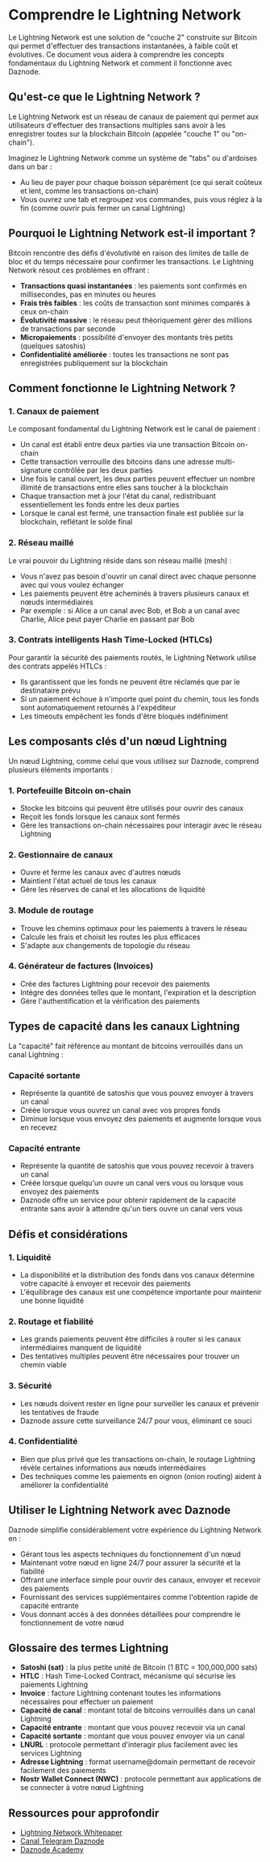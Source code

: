 # Comprendre le Lightning Network

Le Lightning Network est une solution de "couche 2" construite sur Bitcoin qui permet d'effectuer des transactions instantanées, à faible coût et évolutives. Ce document vous aidera à comprendre les concepts fondamentaux du Lightning Network et comment il fonctionne avec Daznode.

## Qu'est-ce que le Lightning Network ?

Le Lightning Network est un réseau de canaux de paiement qui permet aux utilisateurs d'effectuer des transactions multiples sans avoir à les enregistrer toutes sur la blockchain Bitcoin (appelée "couche 1" ou "on-chain"). 

Imaginez le Lightning Network comme un système de "tabs" ou d'ardoises dans un bar :
- Au lieu de payer pour chaque boisson séparément (ce qui serait coûteux et lent, comme les transactions on-chain)
- Vous ouvrez une tab et regroupez vos commandes, puis vous réglez à la fin (comme ouvrir puis fermer un canal Lightning)

## Pourquoi le Lightning Network est-il important ?

Bitcoin rencontre des défis d'évolutivité en raison des limites de taille de bloc et du temps nécessaire pour confirmer les transactions. Le Lightning Network résout ces problèmes en offrant :

- **Transactions quasi instantanées** : les paiements sont confirmés en millisecondes, pas en minutes ou heures
- **Frais très faibles** : les coûts de transaction sont minimes comparés à ceux on-chain
- **Évolutivité massive** : le réseau peut théoriquement gérer des millions de transactions par seconde
- **Micropaiements** : possibilité d'envoyer des montants très petits (quelques satoshis)
- **Confidentialité améliorée** : toutes les transactions ne sont pas enregistrées publiquement sur la blockchain

## Comment fonctionne le Lightning Network ?

### 1. Canaux de paiement

Le composant fondamental du Lightning Network est le canal de paiement :

- Un canal est établi entre deux parties via une transaction Bitcoin on-chain
- Cette transaction verrouille des bitcoins dans une adresse multi-signature contrôlée par les deux parties
- Une fois le canal ouvert, les deux parties peuvent effectuer un nombre illimité de transactions entre elles sans toucher à la blockchain
- Chaque transaction met à jour l'état du canal, redistribuant essentiellement les fonds entre les deux parties
- Lorsque le canal est fermé, une transaction finale est publiée sur la blockchain, reflétant le solde final

### 2. Réseau maillé

Le vrai pouvoir du Lightning réside dans son réseau maillé (mesh) :

- Vous n'avez pas besoin d'ouvrir un canal direct avec chaque personne avec qui vous voulez échanger
- Les paiements peuvent être acheminés à travers plusieurs canaux et nœuds intermédiaires
- Par exemple : si Alice a un canal avec Bob, et Bob a un canal avec Charlie, Alice peut payer Charlie en passant par Bob

### 3. Contrats intelligents Hash Time-Locked (HTLCs)

Pour garantir la sécurité des paiements routés, le Lightning Network utilise des contrats appelés HTLCs :

- Ils garantissent que les fonds ne peuvent être réclamés que par le destinataire prévu
- Si un paiement échoue à n'importe quel point du chemin, tous les fonds sont automatiquement retournés à l'expéditeur
- Les timeouts empêchent les fonds d'être bloqués indéfiniment

## Les composants clés d'un nœud Lightning

Un nœud Lightning, comme celui que vous utilisez sur Daznode, comprend plusieurs éléments importants :

### 1. Portefeuille Bitcoin on-chain

- Stocke les bitcoins qui peuvent être utilisés pour ouvrir des canaux
- Reçoit les fonds lorsque les canaux sont fermés
- Gère les transactions on-chain nécessaires pour interagir avec le réseau Lightning

### 2. Gestionnaire de canaux

- Ouvre et ferme les canaux avec d'autres nœuds
- Maintient l'état actuel de tous les canaux
- Gère les réserves de canal et les allocations de liquidité

### 3. Module de routage

- Trouve les chemins optimaux pour les paiements à travers le réseau
- Calcule les frais et choisit les routes les plus efficaces
- S'adapte aux changements de topologie du réseau

### 4. Générateur de factures (Invoices)

- Crée des factures Lightning pour recevoir des paiements
- Intègre des données telles que le montant, l'expiration et la description
- Gère l'authentification et la vérification des paiements

## Types de capacité dans les canaux Lightning

La "capacité" fait référence au montant de bitcoins verrouillés dans un canal Lightning :

### Capacité sortante

- Représente la quantité de satoshis que vous pouvez envoyer à travers un canal
- Créée lorsque vous ouvrez un canal avec vos propres fonds
- Diminue lorsque vous envoyez des paiements et augmente lorsque vous en recevez

### Capacité entrante

- Représente la quantité de satoshis que vous pouvez recevoir à travers un canal
- Créée lorsque quelqu'un ouvre un canal vers vous ou lorsque vous envoyez des paiements
- Daznode offre un service pour obtenir rapidement de la capacité entrante sans avoir à attendre qu'un tiers ouvre un canal vers vous

## Défis et considérations

### 1. Liquidité

- La disponibilité et la distribution des fonds dans vos canaux détermine votre capacité à envoyer et recevoir des paiements
- L'équilibrage des canaux est une compétence importante pour maintenir une bonne liquidité

### 2. Routage et fiabilité

- Les grands paiements peuvent être difficiles à router si les canaux intermédiaires manquent de liquidité
- Des tentatives multiples peuvent être nécessaires pour trouver un chemin viable

### 3. Sécurité

- Les nœuds doivent rester en ligne pour surveiller les canaux et prévenir les tentatives de fraude
- Daznode assure cette surveillance 24/7 pour vous, éliminant ce souci

### 4. Confidentialité

- Bien que plus privé que les transactions on-chain, le routage Lightning révèle certaines informations aux nœuds intermédiaires
- Des techniques comme les paiements en oignon (onion routing) aident à améliorer la confidentialité

## Utiliser le Lightning Network avec Daznode

Daznode simplifie considérablement votre expérience du Lightning Network en :

- Gérant tous les aspects techniques du fonctionnement d'un nœud
- Maintenant votre nœud en ligne 24/7 pour assurer la sécurité et la fiabilité
- Offrant une interface simple pour ouvrir des canaux, envoyer et recevoir des paiements
- Fournissant des services supplémentaires comme l'obtention rapide de capacité entrante
- Vous donnant accès à des données détaillées pour comprendre le fonctionnement de votre nœud

## Glossaire des termes Lightning

- **Satoshi (sat)** : la plus petite unité de Bitcoin (1 BTC = 100,000,000 sats)
- **HTLC** : Hash Time-Locked Contract, mécanisme qui sécurise les paiements Lightning
- **Invoice** : facture Lightning contenant toutes les informations nécessaires pour effectuer un paiement
- **Capacité de canal** : montant total de bitcoins verrouillés dans un canal Lightning
- **Capacité entrante** : montant que vous pouvez recevoir via un canal
- **Capacité sortante** : montant que vous pouvez envoyer via un canal
- **LNURL** : protocole permettant d'interagir plus facilement avec les services Lightning
- **Adresse Lightning** : format username@domain permettant de recevoir facilement des paiements
- **Nostr Wallet Connect (NWC)** : protocole permettant aux applications de se connecter à votre nœud Lightning

## Ressources pour approfondir

- [Lightning Network Whitepaper](https://lightning.network/lightning-network-paper.pdf)
- [Canal Telegram Daznode](https://t.me/daznode)
- [Daznode Academy](/docs/tutorials) 